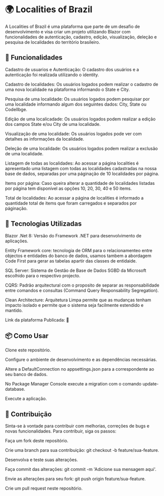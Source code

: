 # 🌍 Localities of Brazil

A Localities of Brazil é uma plataforma que parte de um desafio de desenvolvimento e visa criar um projeto utilizando Blazor com funcionalidades de autenticação, cadastro, edição, visualização, deleção e pesquisa de localidades do território brasileiro. 


## 🚀 Funcionalidades

Cadastro de usuarios e Autenticação: O cadastro dos usuários e a autenticação foi realizada utilizando o identity.

Cadastro de localidades: Os usuários logados podem realizar o cadastro de uma nova localidade na plataforma informando o State e City.

Pesquisa de uma localidade: Os usuários logados podem pesquisar por uma localidade informando algum dos seguintes dados: City, State ou CodelIbge.

Edição de uma localicadade: Os usuários logados podem realizar a edição dos campos State e/ou City de uma localidade.

Visualização de uma localidade: Os usuários logados pode ver com detalhes as informações da localidade.

Deleção de uma localidade: Os usuários logados podem realizar a exclusão de uma localidade.

Listagem de todas as localidades: Ao acessar a página localities é apresentado uma listagem com todas as localidades cadastradas na nossa base de dados, separadas por uma páginação de 10 localidades por página.

Items por página: Caso queira alterar a quantidade de localidades listadas por página tem disponível as opções 10, 20, 30, 40 e 50 items.

Total de localidades: Ao acessar a página de localities é informado a quantidade total de items que foram carregados e separados por páginação.


## 💫 Tecnologias Utilizadas

Blazor .Net 8:  Versão do Framework .NET para desenvolvimento de aplicações.

Entity Framework core: tecnologia de ORM para o relacionamenteo entre objectos e entidades do banco de dados, usamos tambem a abordagem Code First para gerar as tabelas apartir das classes de entidaide.

SQL Server: Sistema de Gestão de Base de Dados SGBD da Microsoft escolhido para o respectivo projecto.

CQRS: Padrão arquitectural com o proposito de separar as responsabilidade entre comandos e consultas (Command Query Responsability Segregation).

Clean Architecture: Arquitetura Limpa permite que as mudanças tenham impacto isolado e permite que o sistema seja facilmente estendido e mantido.

Link da plataforma Publicada: 🔗


## 📦 Como Usar

Clone este repositório.

Configure o ambiente de desenvolvimento e as dependências necessárias.

Altere a DefaultConnection no appsettings.json para a correspondente ao seu banco de dados.

No Package Manager Console execute a migration com o comando update-database.

Execute a aplicação.


## 🤝 Contribuição
Sinta-se à vontade para contribuir com melhorias, correções de bugs e novas funcionalidades. Para contribuir, siga os passos:

Faça um fork deste repositório.

Crie uma branch para sua contribuição: git checkout -b feature/sua-feature.

Desenvolva e teste suas alterações.

Faça commit das alterações: git commit -m 'Adicione sua mensagem aqui'.

Envie as alterações para seu fork: git push origin feature/sua-feature.

Crie um pull request neste repositório.
